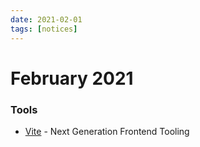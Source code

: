 ```yaml
---
date: 2021-02-01
tags: [notices]
---
```


# February 2021

### Tools

* [Vite](https://vitejs.dev/) - Next Generation Frontend Tooling